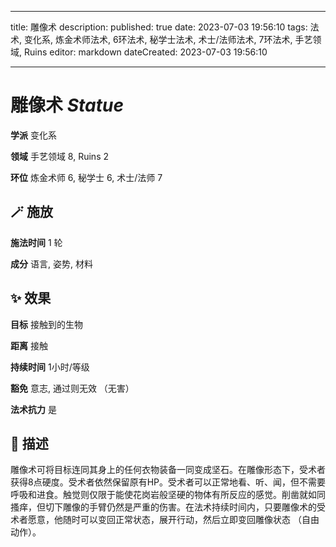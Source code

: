 
---
title: 雕像术
description: 
published: true
date: 2023-07-03 19:56:10
tags: 法术, 变化系, 炼金术师法术, 6环法术, 秘学士法术, 术士/法师法术, 7环法术, 手艺领域, Ruins
editor: markdown
dateCreated: 2023-07-03 19:56:10

---

# **雕像术** *Statue*

**学派** 变化系 

**领域** 手艺领域 8, Ruins 2

**环位** 炼金术师 6, 秘学士 6, 术士/法师 7

## 🪄 施放

**施法时间** 1 轮

**成分** 语言, 姿势, 材料

## ✨ 效果 

**目标** 接触到的生物 

**距离** 接触  

**持续时间** 1小时/等级 

**豁免** 意志, 通过则无效 （无害）

**法术抗力** 是

## 📖 描述

雕像术可将目标连同其身上的任何衣物装备一同变成坚石。在雕像形态下，受术者获得8点硬度。受术者依然保留原有HP。受术者可以正常地看、听、闻，但不需要呼吸和进食。触觉则仅限于能使花岗岩般坚硬的物体有所反应的感觉。削凿就如同搔痒，但切下雕像的手臂仍然是严重的伤害。在法术持续时间内，只要雕像术的受术者愿意，他随时可以变回正常状态，展开行动，然后立即变回雕像状态 （自由动作）。
    
